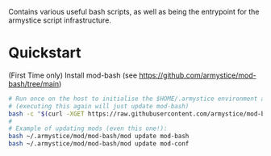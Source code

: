 Contains various useful bash scripts, as well as being the entrypoint for the armystice script infrastructure.

# Quickstart
(First Time only) Install mod-bash (see https://github.com/armystice/mod-bash/tree/main)
```bash
# Run once on the host to initialise the $HOME/.armystice environment and install mod-bash:
# (executing this again will just update mod-bash)
bash -c "$(curl -XGET https://raw.githubusercontent.com/armystice/mod-bash/refs/heads/main/init_remote)"
#
# Example of updating mods (even this one!):
bash ~/.armystice/mod/mod-bash/mod update mod-bash
bash ~/.armystice/mod/mod-bash/mod update mod-conf
```